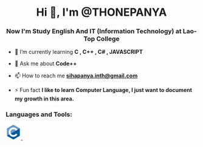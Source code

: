 <h1 align="center">Hi 👋, I'm @THONEPANYA</h1>
<h3 align="center">Now I'm Study English And IT (Information Technology) at Lao-Top College</h3>

- 🌱 I’m currently learning **C , C++ , C# , JAVASCRIPT**

- 💬 Ask me about **Code++**

- 📫 How to reach me **sihapanya.inth@gmail.com**

- ⚡ Fun fact **I like to learn Computer Language, I just want to document my growth in this area.**

<h3 align="left">Languages and Tools:</h3>
<p align="left"> <a href="https://www.cprogramming.com/" target="_blank" rel="noreferrer"> <img src="https://raw.githubusercontent.com/devicons/devicon/master/icons/c/c-original.svg" alt="c" width="40" height="40"/> </a> <a href="https://www.w3schools.com/cpp/" target="_blank" rel="noreferrer"> <img 
